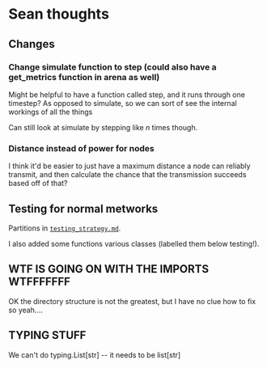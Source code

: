 # Sean thoughts

## Changes

### Change simulate function to step (could also have a get_metrics function in arena as well)

Might be helpful to have a function called step, and it runs through one timestep? As opposed to simulate, so we can sort of see the internal workings of all the things

Can still look at simulate by stepping like $n$ times though.

### Distance instead of power for nodes

I think it'd be easier to just have a maximum distance a node can reliably transmit, and then calculate the chance that the transmission succeeds based off of that?

## Testing for normal metworks

Partitions in [`testing_strategy.md`](./mesh/testing_auxiliaries/testing_strategy.md).

I also added some functions various classes (labelled them below testing!).

## WTF IS GOING ON WITH THE IMPORTS WTFFFFFFF

OK the directory structure is not the greatest, but I have no clue how to fix so yeah....

## TYPING STUFF

We can't do typing.List[str] -- it needs to be list[str]
